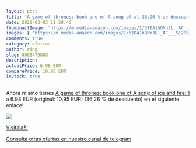 ```yaml
---
layout: post
title: 'A game of thrones: book one of A song of al 36.26 % de descuento'
date: 2020-03-03 11:50:46
thumbnailImage: 'https://m.media-amazon.com/images/I/51DA1hQNnJL._AC_._SL200_.jpg'
images: [ 'https://m.media-amazon.com/images/I/51DA1hQNnJL._AC_._SL200_.jpg' ]
comments: true
category: ofertas
author: ring
slug: 000647988X
description:
actualPrice: 6.98 EUR
comparePrice: 10.95 EUR
inStock: true
---
```


Ahora mismo tienes [A game of thrones: book one of A song of ice and fire: 1](https://www.amazon.es/dp/000647988X/?tag=redken-21) a 6.98 EUR (original: 10.95 EUR) (36.26 %  de descuento) en el siguiente enlace!

[![](https://m.media-amazon.com/images/I/51DA1hQNnJL._AC_._SL200_.jpg)](https://www.amazon.es/dp/000647988X/?tag=redken-21)

[Visítala!!!](https://www.amazon.es/dp/000647988X/?tag=redken-21)

[Consulta otras ofertas en nuestro canal de telegram](https://t.me/s/ofertas25)
